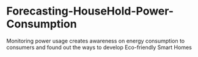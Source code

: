 # Forecasting-HouseHold-Power-Consumption
Monitoring power usage creates awareness on energy consumption to consumers and found out the ways to develop Eco-friendly Smart Homes
